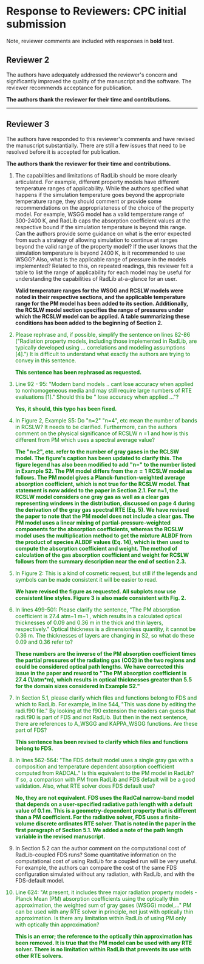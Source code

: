 # Response to Reviewers: CPC initial submission

Note, reviewer comments are included with responses in **bold** text.

## Reviewer 2

The authors have adequately addressed the reviewer's concern and significantly improved the quality of the manuscript
and the software. The reviewer recommends acceptance for publication.

**The authors thank the reviewer for their time and contributions.**

-------------------------------------

## Reviewer 3

The authors have responded to this reviewer's comments and have revised the manuscript substantially. There are still a
few issues that need to be resolved before it is accepted for publication.

**The authors thank the reviewer for their time and contributions.**

1) The capabilities and limitations of RadLib should be more clearly articulated. For example, different property models
   have different temperature ranges of applicability. While the authors specified what happens if the simulation
   temperature goes beyond the appropriate temperature range, they should comment or provide some recommendations on the
   appropriateness of the choice of the property model. For example, WSGG model has a valid temperature range of
   300-2400 K, and RadLib caps the absorption coefficient values at the respective bound if the simulation temperature
   is beyond this range. Can the authors provide some guidance on what is the error expected from such a strategy of
   allowing simulation to continue at ranges beyond the valid range of the property model? If the user knows that the
   simulation temperature is beyond 2400 K, is it recommended to use WSGG? Also, what is the applicable range of
   pressure in the models implemented? Related to this, on repeated readings, this reviewer felt a table to list the
   range of applicability for each model may be useful for understanding the capabilities of RadLib at-a-glance for an
   user.

   **Valid temperature ranges for the WSGG and RCSLW models were noted in their respective sections, and the applicable
   temperature range for the PM model has been added to its section. Additionally, the RCSLW model section specifies the
   range of pressures under which the RCSLW model can be applied. A table summarizing these conditions has been added to
   the beginning of Section 2.**

<font color='green'>

2) Please rephrase and, if possible, simplify the sentence on lines 82-86 ("Radiation property models, including those
   implemented in RadLib, are typically developed using ... correlations and modeling assumptions [4].") It is difficult
   to understand what exactly the authors are trying to convey in this sentence.

   **This sentence has been rephrased as requested.**


3) Line 92 - 95: "Modern band models .. cant lose accuracy when applied to nonhomogeneous media and may still require
   large numbers of RTE evaluations [1]." Should this be "<can> lose accuracy when applied …"?

   **Yes, it should, this typo has been fixed.**

4) In Figure 2, Example S5: Do "n=2" "n=4", etc mean the number of bands in RCSLW? It needs to be clarified.
   Furthermore, can the authors comment on the physical significance of RCSLW n =1 and how is this different from PM
   which uses a spectral average value?

   **The "n=2", etc. refer to the number of gray gases in the RCLSW model. The figure's caption has been updated to clarify this. The figure legend has also been modified to add "n=" to the number listed in Example S2.
The PM model differs from the $n=1$ RCSLW model as follows. The PM model gives a Planck-function-weighted average absorption coefficient, which is not true for the RCSLW model. That statement is now added to the paper in Section 2.1. For n=1, the RCSLW model considers one gray gas as well as a clear gas representing windows in the distribution, discussed on page 4 during the derivation of the gray gas spectral RTE (Eq. 5). 
We have revised the paper to note that the PM model does not include a clear gas. 
The PM model uses a linear mixing of partial-pressure-weighted components for the absorption coefficients, whereas the RCSLW model uses the multiplication method to get the mixture ALBDF from the product of species ALBDF values (Eq. 14), which is then used to compute the absorption coefficient and weight. The method of calculation of the gas absorption coefficient and weight for RCSLW follows from the summary description near the end of section 2.3.**
</font>

<font color='green'>

5) In Figure 2: This is a kind of cosmetic request, but still if the legends and symbols can be made consistent it will
   be easier to read.

   **We have revised the figure as requested. All subplots now use consistent line styles. Figure 3 is also made consistent with Fig. 2.**

6) In lines 499-501: Please clarify the sentence, "The PM absorption coefficient is 27.4 atm−1 m−1 , which results in a
   calculated optical thicknesses of 0.09 and 0.36 m in the thick and thin layers, respectively." Optical thickness is a
   dimensionless quantity, it cannot be 0.36 m. The thicknesses of layers are changing in S2, so what do these 0.09 and
   0.36 refer to?

    **These numbers are the inverse of the PM absorption coefficient times the partial pressures of the radiating gas (CO2) in the two regions and could be considered optical path lengths. We have corrected this issue in the paper and reword to "The PM absorption coefficient is 27.4 (1/atm*m), which results in optical thicknesses greater than 5.5
for the domain sizes considered in Example S2."**
</font>

<font color='green'>

7) In Section 5.1, please clarify which files and functions belong to FDS and which to RadLib. For example, in line
   544, "This was done by editing the radi.f90 file." By looking at the f90 extension the readers can guess that
   radi.f90 is part of FDS and not RadLib. But then in the next sentence, there are references to A_WSGG and KAPPA_WSGG
   functions. Are these part of FDS?

   **This sentence has been revised to clarify which files and functions belong to FDS.**

8) In lines 562-564: "The FDS default model uses a single gray gas with a composition and temperature dependent
   absorption coefficient computed from RADCAL." Is this equivalent to the PM model in RadLib? If so, a comparison with
   PM from RadLib and FDS default will be a good validation. Also, what RTE solver does FDS default use?

   **No, they are not equivalent. FDS uses the RadCal narrow-band model that depends on a user-specified radiative path length with a default value of 0.1 m. This is a geometry-dependent property that is different than a PM coefficient. For the radiative solver, FDS uses a finite-volume discrete ordinates RTE solver. That is noted in the paper in the first paragraph of Section 5.1. We added a note of the path length variable in the revised manuscript.**
</font>

9) In Section 5.2 can the author comment on the computational cost of RadLib-coupled FDS runs? Some quantitative
   information on the computational cost of using RadLib for a coupled run will be very useful. For example, the authors
   can compare the cost of the same FDS configuration simulated without any radiation, with RadLib, and with the
   FDS-default model.

<font color='green'>

10) Line 624: "At present, it includes three major radiation property models - Planck Mean (PM) absorption coefficients
    using the optically thin approximation, the weighted sum of gray gases (WSGG) model,..." PM can be used with any RTE
    solver in principle, not just with optically thin approximation. Is there any limitation within RadLib of using PM
    only with optically thin approximation?

    **This is an error; the reference to the optically thin approximation has been removed. It is true that the PM model can 
be used with any RTE solver. There is no limitation within RadLib that prevents its use with other RTE solvers.**
</font>
